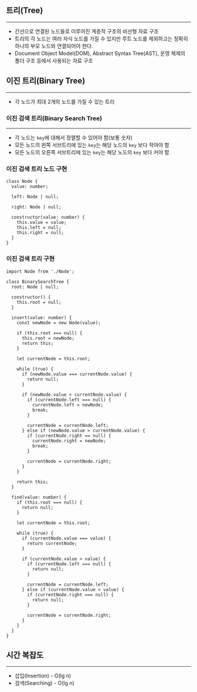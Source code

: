 ## 트리(Tree)

---

- 간선으로 연결된 노드들로 이루어진 계층적 구조의 비선형 자료 구조
- 트리의 각 노드는 여러 자식 노드를 가질 수 있지만 루트 노드를 제외하고는 정확히 하나의 부모 노드와 연결되어야 한다.
- Document Object Model(DOM), Abstract Syntax Tree(AST), 운영 체제의 폴더 구조 등에서 사용되는 자료 구조

## 이진 트리(Binary Tree)

---

- 각 노드가 최대 2개의 노드를 가질 수 있는 트리

### 이진 검색 트리(Binary Search Tree)

---

- 각 노드는 `key`에 대해서 정렬할 수 있어야 함(보통 숫자)
- 모든 노드의 왼쪽 서브트리에 있는 `key`는 해당 노드의 `key` 보다 작아야 함
- 모든 노드의 오른쪽 서브트리에 있는 `key`는 해당 노드의 `key` 보다 커야 함

### 이진 검색 트리 노드 구현

```tsx
class Node {
  value: number;

  left: Node | null;

  right: Node | null;

  constructor(value: number) {
    this.value = value;
    this.left = null;
    this.right = null;
  }
}
```

### 이진 검색 트리 구현

```tsx
import Node from './Node';

class BinarySearchTree {
  root: Node | null;

  constructor() {
    this.root = null;
  }

  insert(value: number) {
    const newNode = new Node(value);

    if (this.root === null) {
      this.root = newNode;
      return this;
    }

    let currentNode = this.root;

    while (true) {
      if (newNode.value === currentNode.value) {
        return null;
      }

      if (newNode.value < currentNode.value) {
        if (currentNode.left === null) {
          currentNode.left = newNode;
          break;
        }

        currentNode = currentNode.left;
      } else if (newNode.value > currentNode.value) {
        if (currentNode.right == null) {
          currentNode.right = newNode;
          break;
        }

        currentNode = currentNode.right;
      }
    }

    return this;
  }

  find(value: number) {
    if (this.root === null) {
      return null;
    }

    let currentNode = this.root;

    while (true) {
      if (currentNode.value === value) {
        return currentNode;
      }

      if (currentNode.value > value) {
        if (currentNode.left === null) {
          return null;
        }

        currentNode = currentNode.left;
      } else if (currentNode.value < value) {
        if (currentNode.right === null) {
          return null;
        }

        currentNode = currentNode.right;
      }
    }
  }
}
```

## 시간 복잡도

---

- 삽입(Insertion) - O(lg n)
- 검색(Searching) - O(lg n)
